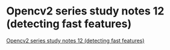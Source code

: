 # Opencv2 series study notes 12 (detecting fast features)
[Opencv2 series study notes 12 (detecting fast features)](https://aiwithcloud.com/2022/09/16/opencv2_series_study_notes_12_detecting_fast_features/)